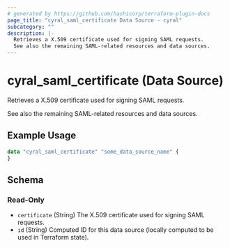 ```yaml
---
# generated by https://github.com/hashicorp/terraform-plugin-docs
page_title: "cyral_saml_certificate Data Source - cyral"
subcategory: ""
description: |-
  Retrieves a X.509 certificate used for signing SAML requests.
  See also the remaining SAML-related resources and data sources.
---
```


# cyral_saml_certificate (Data Source)

Retrieves a X.509 certificate used for signing SAML requests.

See also the remaining SAML-related resources and data sources.

## Example Usage

```terraform
data "cyral_saml_certificate" "some_data_source_name" {
}
```

<!-- schema generated by tfplugindocs -->

## Schema

### Read-Only

- `certificate` (String) The X.509 certificate used for signing SAML requests.
- `id` (String) Computed ID for this data source (locally computed to be used in Terraform state).
